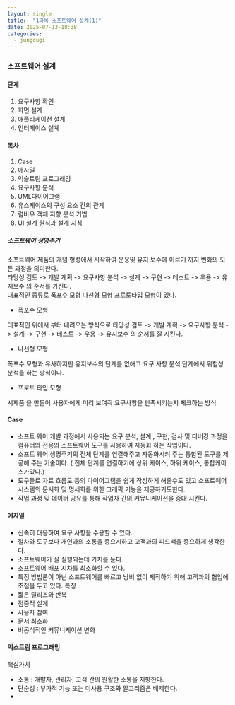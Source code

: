 ```yaml
---
layout: single
title:  "1과목 소프트웨어 설계(1)"
date: 2025-07-13-18:38 
categories:
  - jungcugi
---
```




### 소프트웨어 설계

#### 단계  
1. 요구사항 확인
2. 화면 설계
3. 애플리케이션 설계
4. 인터페이스 설계

#### 목차  
1. Case  
2. 애자일  
3. 익슽트림 프로그래밍  
4. 요구사항 분석  
5. UML다이어그램  
6. 유스케이스의 구성 요소 간의 관계  
7. 럼바우 객체 지향 분석 기법  
8. UI 설계 원칙과 설계 지침  

##### 소프트웨어 생명주기

소프트웨어 제품의 개념 형성에서 시작하여 운용및 유지 보수에 이르기 까지 변화의 모든 과정을 의미한다.  
타당성 검토 -> 개발 계획 -> 요구사항 분석 -> 설계 -> 구현 -> 테스트 -> 우용 -> 유지보수 의 순서를 가진다.  
대표적인 종류로 폭포수 모형 나선형 모형 프로토타입 모형이 있다.  

- 폭포수 모형

대표적인 위에서 부터 내려오는 방식으로 타당성 검토 -> 개발 계획 -> 요구사항 분석 -> 설계 -> 구현 -> 테스트 -> 우용 -> 유지보수 의 순서를 잘 지킨다.  

- 나선형 모형 

폭포수 모형과 유사하지만 유지보수의 단계를 없애고 요구 사항 분석 단계에서 위험성 분석을 하는 방식이다.  

- 프로토 타입 모형

시제품 을 만들어 사용자에게 미리 보여줘 요구사항을 만족시키는지 체크하는 방식.  

#### Case

- 소프트 웨어 개발 과정에서 사용되는 요구 분석, 설계 , 구현, 검사 및 디버깅 과정을 컴퓨터와 전용의 소프트웨어 도구를 사용하여 자동화 하는 작업이다.  
- 소프트 웨어 생명주기의 전체 단계를 연결해주고 자동화시켜 주는 통합된 도구를 제공해 주는 기술이다. ( 전체 단계를 연결하기에 상위 케이스, 하위 케이스, 통합케이스가있다.)
- 도구들로 자료 흐름도 등의 다이어그램을 쉽게 작성하게 해줄수도 있고 소프트웨어 시스템의 문서화 및 명세화를 위한 그래픽 기능을 제공하기도한다.  
- 작업 과정 및 데이터 공유를 통해 작업자 간의 커뮤니케이션을 증대 시킨다.

#### 애자일  

- 신속히 대응하여 요구 사항을 수용할 수 있다.
- 절차와 도구보다 개인과의 소통을 중요시하고 고객과의 피드백을 중요하게 생각한다.
- 소프트웨어가 잘 실행되는데 가치를 둔다.
- 소프트웨어 배포 시차를 최소화할 수 있다.
- 특정 방법론이 아닌 소프트웨어를 빠르고 낭비 없이 제작하기 위해 고객과의 협업에 초점을 두고 있다.
 특징
 - 짧은 릴리즈와 반복
 - 점증적 설계
 - 사용자 참여
 - 문서 최소화
 - 비공식적인 커뮤니케이션 변화

#### 익스트림 프로그래밍  

핵심가치 
 - 소통 : 개발자, 관리자, 고객 간의 원활한 소통을 지향한다.
 - 단순성 : 부가적 기능 또는 미사용 구조와 알고리즘은 배제한다.
 - 




